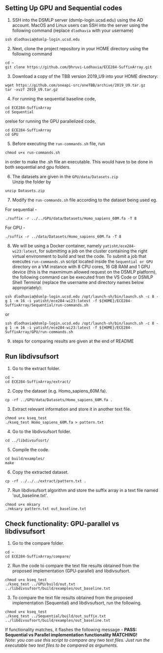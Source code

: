 ## Setting Up GPU and Sequential codes

1. SSH into the DSMLP server (dsmlp-login.ucsd.edu) using the AD account. MacOS and Linux users can SSH into the server using the following command (replace `dlodhavia` with your username)

```
ssh dlodhavia@dsmlp-login.ucsd.edu
```
2. Next, clone the project repository in your HOME directory using the following command
```
cd ~
git clone https://github.com/Dhruvi-Lodhavia/ECE284-SuffixArray.git
```

3. Download a copy of the TBB version 2019_U9 into your HOME directory:

```
wget https://github.com/oneapi-src/oneTBB/archive/2019_U9.tar.gz
tar -xvzf 2019_U9.tar.gz
```

4. For running the sequential baseline code, 
```
cd ECE284-SuffixArray
cd Sequential  
```
orelse for running the GPU parallelized code,
```
cd ECE284-SuffixArray
cd GPU
```
5. Before executing the `run-commands.sh` file, run
```
chmod u+x run-commands.sh
```
in order to make the .sh file an executable. 
This would have to be done in both sequential and gpu folders.

6. The datasets are given in the `GPU/data/Datasets.zip`  
Unzip the folder by
```
unzip Datasets.zip
```



7. Modify the `run-commands.sh` file according to the dataset being used eg.

For sequential - 

```
./suffix -r ../../GPU/data/Datasets/Homo_sapiens_60M.fa -T 8
```

For GPU - 

```
./suffix -r ../data/Datasets/Homo_sapiens_60M.fa -T 8
```

8. We will be using a Docker container, namely `yatisht/ece284-wi23:latest`, for submitting a job on the cluster containing the right virtual environment to build and test the code. To submit a job that executes `run-commands.sh` script located inside the `Sequential or GPU` directory on a VM instance with 8 CPU cores, 16 GB RAM and 1 GPU device (this is the maxmimum allowed request on the DSMLP platform), the following command can be executed from the VS Code or DSMLP Shell Terminal (replace the username and directory names below appropriately):

```
ssh dlodhavia@dsmlp-login.ucsd.edu /opt/launch-sh/bin/launch.sh -c 8 -g 1 -m 16 -i yatisht/ece284-wi23:latest -f ${HOME}/ECE284-SuffixArray/Sequential/run-commands.sh
```
or
```
ssh dlodhavia@dsmlp-login.ucsd.edu /opt/launch-sh/bin/launch.sh -c 8 -g 1 -m 16 -i yatisht/ece284-wi23:latest -f ${HOME}/ECE284-SuffixArray/GPU/run-commands.sh
```

9. steps for comparing results are given at the end of README




## Run libdivsufsort
1. Go to the extract folder.
```
cd ~
cd ECE284-SuffixArray/extract/
```
2. Copy the dataset (e.g. Homo_sapiens_60M.fa).
```
cp -rf ../GPU/data/Datasets/Homo_sapiens_60M.fa .
```
3. Extract relevant information and store it in another text file.
```
chmod u+x kseq_test
./kseq_test Homo_sapiens_60M.fa > pattern.txt
```
4. Go to the libdivsufsort folder.
```
cd ../libdivsufsort/
```
5. Compile the code.
```
cd build/examples/
make
```
6. Copy the extracted dataset.
```
cp -rf ../../../extract/pattern.txt .
```
7. Run libdivsufsort algorithm and store the suffix array in a text file named 'out_baseline.txt'.
```
chmod u+x mksary
./mksary pattern.txt out_baseline.txt
```


## Check functionality: GPU-parallel vs libdivsufsort
1. Go to the compare folder.
```
cd ~
cd ECE284-SuffixArray/compare/
```
2. Run the code to compare the text file results obtained from the proposed implementation (GPU-parallel) and libdivsufsort.
```
chmod u+x kseq_test
./kseq_test ../GPU/build/out.txt ../libdivsufsort/build/examples/out_baseline.txt
```

3. To compare the text file results obtained from the proposed implementation (Sequential) and libdivsufsort, run the following.
```
chmod u+x kseq_test
./kseq_test ../Sequential/build/out_suffix.txt ../libdivsufsort/build/examples/out_baseline.txt
```

If functionality matches, it flashes the following message -
**PASS: Sequential vs Parallel implementation functionality MATCHING!**
\
*Note: you can use this script to compare any two text files. Just run the executable two text files to be compared as arguments.*
